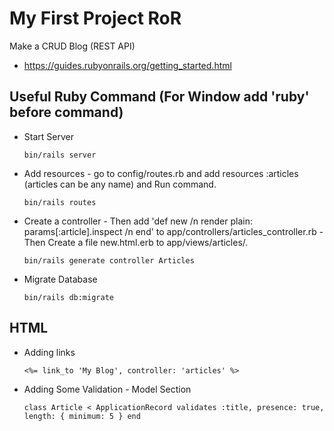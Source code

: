 # My First Project RoR

Make a CRUD Blog (REST API)

* https://guides.rubyonrails.org/getting_started.html

## Useful Ruby Command (For Window add 'ruby' before command)

* Start Server

    `bin/rails server`

* Add resources - go to config/routes.rb and add  resources :articles (articles can be any name) and Run command.

    `bin/rails routes`

* Create a controller - Then add 'def new /n render plain: params[:article].inspect /n end' to app/controllers/articles_controller.rb - Then Create a file new.html.erb to app/views/articles/.

    `bin/rails generate controller Articles`

* Migrate Database

    `bin/rails db:migrate`

## HTML

* Adding links

    `<%= link_to 'My Blog', controller: 'articles' %>`

* Adding Some Validation - Model Section

    `class Article < ApplicationRecord
    validates :title, presence: true,
                        length: { minimum: 5 }
    end`